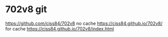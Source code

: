 # 702v8 git 
https://github.com/ciss84/702v8
no cache
https://ciss84.github.io/702v8/
for cache
https://ciss84.github.io/702v8/index.html
